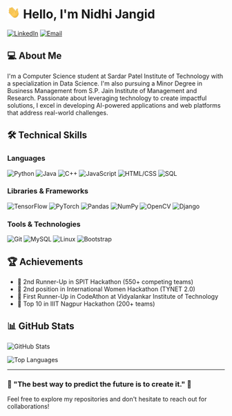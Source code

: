 # <img src="https://raw.githubusercontent.com/ABSphreak/ABSphreak/master/gifs/Hi.gif" width="30px"> Hello, I'm Nidhi Jangid

[![LinkedIn](https://img.shields.io/badge/LinkedIn-0077B5?style=for-the-badge&logo=linkedin&logoColor=white)](https://www.linkedin.com/in/nidhi-jangid-9145b625b/)
[![Email](https://img.shields.io/badge/Email-D14836?style=for-the-badge&logo=gmail&logoColor=white)](mailto:jangidnidhi243@gmail.com)

## 💻 About Me

I'm a Computer Science student at Sardar Patel Institute of Technology with a specialization in Data Science. I'm also pursuing a Minor Degree in Business Management from S.P. Jain Institute of Management and Research. Passionate about leveraging technology to create impactful solutions, I excel in developing AI-powered applications and web platforms that address real-world challenges.


## 🛠️ Technical Skills

### Languages
![Python](https://img.shields.io/badge/Python-3776AB?style=flat-square&logo=python&logoColor=white)
![Java](https://img.shields.io/badge/Java-ED8B00?style=flat-square&logo=java&logoColor=white)
![C++](https://img.shields.io/badge/C++-00599C?style=flat-square&logo=c%2B%2B&logoColor=white)
![JavaScript](https://img.shields.io/badge/JavaScript-F7DF1E?style=flat-square&logo=javascript&logoColor=black)
![HTML/CSS](https://img.shields.io/badge/HTML%2FCSS-239120?style=flat-square&logo=html5&logoColor=white)
![SQL](https://img.shields.io/badge/SQL-4479A1?style=flat-square&logo=mysql&logoColor=white)

### Libraries & Frameworks
![TensorFlow](https://img.shields.io/badge/TensorFlow-FF6F00?style=flat-square&logo=tensorflow&logoColor=white)
![PyTorch](https://img.shields.io/badge/PyTorch-EE4C2C?style=flat-square&logo=pytorch&logoColor=white)
![Pandas](https://img.shields.io/badge/Pandas-150458?style=flat-square&logo=pandas&logoColor=white)
![NumPy](https://img.shields.io/badge/NumPy-013243?style=flat-square&logo=numpy&logoColor=white)
![OpenCV](https://img.shields.io/badge/OpenCV-5C3EE8?style=flat-square&logo=opencv&logoColor=white)
![Django](https://img.shields.io/badge/Django-092E20?style=flat-square&logo=django&logoColor=white)

### Tools & Technologies
![Git](https://img.shields.io/badge/Git-F05032?style=flat-square&logo=git&logoColor=white)
![MySQL](https://img.shields.io/badge/MySQL-4479A1?style=flat-square&logo=mysql&logoColor=white)
![Linux](https://img.shields.io/badge/Linux-FCC624?style=flat-square&logo=linux&logoColor=black)
![Bootstrap](https://img.shields.io/badge/Bootstrap-7952B3?style=flat-square&logo=bootstrap&logoColor=white)

## 🏆 Achievements
- 🥈 2nd Runner-Up in SPIT Hackathon (550+ competing teams)
- 🥈 2nd position in International Women Hackathon (TYNET 2.0)
- 🥈 First Runner-Up in CodeAthon at Vidyalankar Institute of Technology
- 🏅 Top 10 in IIIT Nagpur Hackathon (200+ teams)

## 📊 GitHub Stats

![GitHub Stats](https://github-readme-stats.vercel.app/api?username=nidhijangid9&show_icons=true&theme=radical)

![Top Languages](https://github-readme-stats.vercel.app/api/top-langs/?username=nidhijangid9&layout=compact&theme=radical)

---

### 🌟 "The best way to predict the future is to create it." 🌟

Feel free to explore my repositories and don't hesitate to reach out for collaborations!
